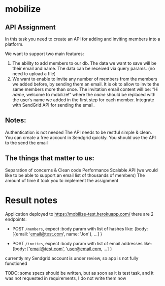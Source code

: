 # mobilize
## API Assignment

In this task you need to create an API for adding and inviting members into a platform.

We want to support two main features:
1) The ability to add members to our db. The data we want to save will be their email and name. The data can be received via query params. (no need to upload a file)
2) We want to enable to invite any number of members from the members we added before, by sending them an email. It is ok to allow to invite the same members more than once. The invitation email content will be:  “Hi *name*, welcome to mobilize!” where the *name* should be replaced with the user’s name we added in the first step for each member. Integrate with SendGrid API for sending the email.

## Notes:
Authentication is not needed
The API needs to be restful simple & clean. 
You can create a free account in Sendgrid quickly. You should use the API to the send the email

## The things that matter to us:
Separation of concerns & Clean code
Performance
Scalable API (we would like to be able to support an email list of thousands of members)
The amount of time it took you to implement the assignment

# Result notes
Application deployed to https://mobilize-test.herokuapp.com/
there are  2 endpoints:
- POST `/members`, expect :body param with list of hashes like:
  {body: [{email: 'email@test.com', name: 'Jon'}, ...] }
  
- POST `/invites`, expect :body param with list of email addresses like:
  {body: ['email@test.com', 'user@email.com, ...] }
  
currently my Sendgrid account is under review, so app is not fully functioned

TODO: some specs should be written, but as soon as it is test task, and it was not requested in requirements, I do not write them now
